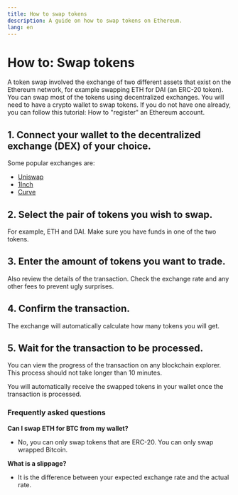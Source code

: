```yaml
---
title: How to swap tokens
description: A guide on how to swap tokens on Ethereum.
lang: en
---
```


# How to: Swap tokens

A token swap involved the exchange of two different assets that exist on the Ethereum network, for example swapping ETH for DAI (an ERC-20 token). You can swap most of the tokens using decentralized exchanges. You will need to have a crypto wallet to swap tokens. If you do not have one already, you can follow this tutorial: How to "register" an Ethereum account.

## 1. Connect your wallet to the decentralized exchange (DEX) of your choice.

Some popular exchanges are:

- [Uniswap](https://app.uniswap.org/#/swap)
- [1Inch](https://app.1inch.io/#/1/unified/swap/ETH/DAI)
- [Curve](https://curve.fi/#/ethereum/swap)

## 2. Select the pair of tokens you wish to swap. 
For example, ETH and DAI. Make sure you have funds in one of the two tokens.

## 3. Enter the amount of tokens you want to trade. 

Also review the details of the transaction. Check the exchange rate and any other fees to prevent ugly surprises.

## 4. Confirm the transaction.

The exchange will automatically calculate how many tokens you will get.

## 5. Wait for the transaction to be processed.
You can view the progress of the transaction on any blockchain explorer. This process should not take longer than 10 minutes. 

You will automatically receive the swapped tokens in your wallet once the transaction is processed.

### Frequently asked questions

**Can I swap ETH for BTC from my wallet?**

- No, you can only swap tokens that are ERC-20. You can only swap wrapped Bitcoin.

**What is a slippage?**
- It is the difference between your expected exchange rate and the actual rate.
